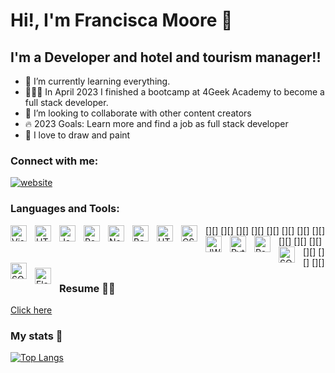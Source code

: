 # Hi!, I'm Francisca Moore 👋 


## I'm a Developer and hotel and tourism manager!!

- 🌱 I’m currently learning everything. 
- 👩🏽‍💻 In April 2023 I finished a bootcamp at 4Geek Academy to become a full stack developer.
- 👯 I’m looking to collaborate with other content creators
- 🔥 2023 Goals: Learn more and find a job as full stack developer
- 🎨  I love to draw and paint

### Connect with me:

[![website](./img/linkedin-light.svg)](https://www.linkedin.com/in/francisca-moore-morales-2821ab142/)


### Languages and Tools:

[<img align="left" alt="Visual Studio Code" width="26px" src="https://cdn.jsdelivr.net/gh/devicons/devicon/icons/vscode/vscode-original.svg" style="padding-right:10px;" />][]
[<img align="left" alt="HTML5" width="26px" src="https://cdn.jsdelivr.net/gh/devicons/devicon/icons/html5/html5-original.svg" style="padding-right:10px;" />][]
[<img align="left" alt="JavaScript" width="26px" src="https://cdn.jsdelivr.net/gh/devicons/devicon/icons/javascript/javascript-original.svg" style="padding-right:10px;" />][]
[<img align="left" alt="React" width="26px" src="https://cdn.jsdelivr.net/gh/devicons/devicon/icons/react/react-original.svg" style="padding-right:10px;" />][]
[<img align="left" alt="Node.js" width="26px" src="https://cdn.jsdelivr.net/gh/devicons/devicon/icons/nodejs/nodejs-original.svg" style="padding-right:10px;" />][]
[<img align="left" alt="Bootstrap" width="26px" src="https://cdn.jsdelivr.net/gh/devicons/devicon/icons/bootstrap/bootstrap-plain.svg" style="padding-right:10px;" />][]
[<img align="left" alt="HTML" width="26px" src="https://cdn.jsdelivr.net/gh/devicons/devicon/icons/html5/html5-original.svg" style="padding-right:10px;" />][]
[<img align="left" alt="CSS" width="26px" src="https://cdn.jsdelivr.net/gh/devicons/devicon/icons/css3/css3-original.svg" style="padding-right:10px;" />][]
[<img align="left" alt="JWT" width="26px" src="https://cdn.jsdelivr.net/gh/devicons/devicon/icons/jsonwebtoken/jsonwebtoken-original.svg" style="padding-right:10px;" />][]
[<img align="left" alt="Python" width="26px" src="https://cdn.jsdelivr.net/gh/devicons/devicon/icons/python/python-original.svg" style="padding-right:10px;" />][]
[<img align="left" alt="RestAPI" width="26px" src="https://cdn.jsdelivr.net/gh/devicons/devicon/icons/api/api-original.svg" style="padding-right:10px;" />][]
[<img align="left" alt="SQL" width="26px" src="https://cdn.jsdelivr.net/gh/devicons/devicon/icons/mysql/mysql-original.svg" style="padding-right:10px;" />][]
[<img align="left" alt="SQLAlchemy" width="26px" src="https://cdn.jsdelivr.net/gh/devicons/devicon/icons/sqlalchemy/sqlalchemy-original.svg" style="padding-right:10px;" />][]
[<img align="left" alt="Flask" width="26px" src="https://cdn.jsdelivr.net/gh/devicons/devicon/icons/flask/flask-original.svg" style="padding-right:10px;" />][]


### Resume 🤞🏻
<a href="https://drive.google.com/drive/folders/1mbwMJKVBxlCFgVhDxjCduZQL18wmh9ad?usp=sharing">Click here</a>

### My stats 🚀
[![Top Langs](https://github-readme-stats.vercel.app/api/top-langs/?username=FraanMoore)](https://github.com/fraanmoore/github-readme-stats)